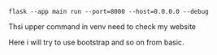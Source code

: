 ```
flask --app main run --port=8000 --host=0.0.0.0 --debug
```

Thsi upper command in venv need to check my website 

Here i will try to use bootstrap and so on from basic.
